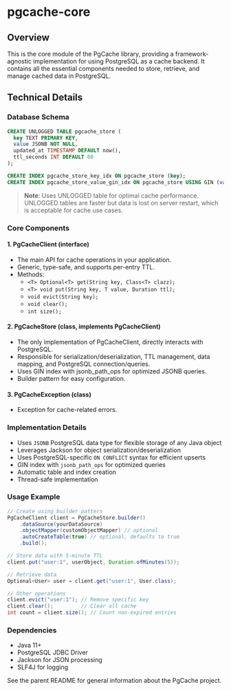 # pgcache-core

## Overview
This is the core module of the PgCache library, providing a framework-agnostic implementation for using PostgreSQL as a cache backend. It contains all the essential components needed to store, retrieve, and manage cached data in PostgreSQL.

## Technical Details

### Database Schema
```sql
CREATE UNLOGGED TABLE pgcache_store (
  key TEXT PRIMARY KEY,
  value JSONB NOT NULL,
  updated_at TIMESTAMP DEFAULT now(),
  ttl_seconds INT DEFAULT 60
);

CREATE INDEX pgcache_store_key_idx ON pgcache_store (key);
CREATE INDEX pgcache_store_value_gin_idx ON pgcache_store USING GIN (value jsonb_path_ops);
```

> **Note**: Uses UNLOGGED table for optimal cache performance. UNLOGGED tables are faster but data is lost on server restart, which is acceptable for cache use cases.

### Core Components

#### 1. PgCacheClient (interface)
- The main API for cache operations in your application.
- Generic, type-safe, and supports per-entry TTL.
- Methods:
  - `<T> Optional<T> get(String key, Class<T> clazz);`
  - `<T> void put(String key, T value, Duration ttl);`
  - `void evict(String key);`
  - `void clear();`
  - `int size();`

#### 2. PgCacheStore (class, implements PgCacheClient)
- The only implementation of PgCacheClient, directly interacts with PostgreSQL.
- Responsible for serialization/deserialization, TTL management, data mapping, and PostgreSQL connection/queries.
- Uses GIN index with jsonb_path_ops for optimized JSONB queries.
- Builder pattern for easy configuration.

#### 3. PgCacheException (class)
- Exception for cache-related errors.

### Implementation Details

- Uses `JSONB` PostgreSQL data type for flexible storage of any Java object
- Leverages Jackson for object serialization/deserialization
- Uses PostgreSQL-specific `ON CONFLICT` syntax for efficient upserts
- GIN index with `jsonb_path_ops` for optimized queries
- Automatic table and index creation
- Thread-safe implementation

### Usage Example
```java
// Create using builder pattern
PgCacheClient client = PgCacheStore.builder()
    .dataSource(yourDataSource)
    .objectMapper(customObjectMapper) // optional
    .autoCreateTable(true) // optional, defaults to true
    .build();

// Store data with 5-minute TTL
client.put("user:1", userObject, Duration.ofMinutes(5));

// Retrieve data
Optional<User> user = client.get("user:1", User.class);

// Other operations
client.evict("user:1"); // Remove specific key
client.clear();         // Clear all cache
int count = client.size(); // Count non-expired entries
```

### Dependencies
- Java 11+
- PostgreSQL JDBC Driver
- Jackson for JSON processing
- SLF4J for logging

See the parent README for general information about the PgCache project.
